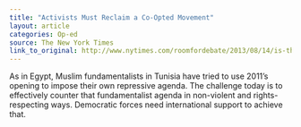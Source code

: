 ```yaml
---
title: "Activists Must Reclaim a Co-Opted Movement"
layout: article
categories: Op-ed
source: The New York Times
link_to_original: http://www.nytimes.com/roomfordebate/2013/08/14/is-this-the-end-of-the-arab-spring/democracy-activists-must-reclaim-a-co-opted-movement
---
```

As in Egypt, Muslim fundamentalists in Tunisia have tried to use 2011’s opening to impose their own repressive agenda. The challenge today is to effectively counter that fundamentalist agenda in non-violent and rights-respecting ways. Democratic forces need international support to achieve that.

